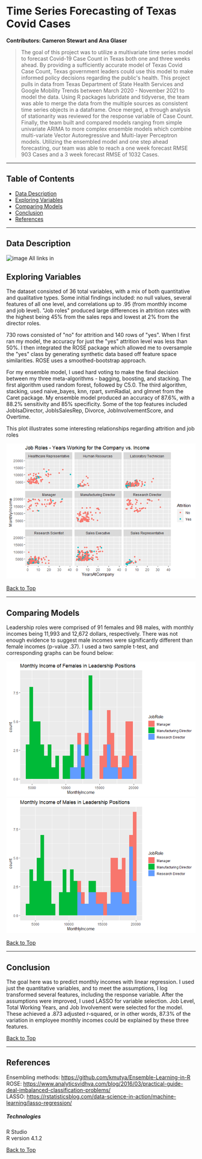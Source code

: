 <a name="BackToTop"></a>

# Time Series Forecasting of Texas Covid Cases

**Contributors: Cameron Stewart and Ana Glaser**

>The goal of this project was to utilize a multivariate time series model to forecast Covid-19 Case Count in Texas both one and three weeks ahead. By providing a sufficiently accurate model of Texas Covid Case Count, Texas government leaders could use this model to make informed policy decisions regarding the public's health. This project pulls in data from Texas Department of State Health Services and Google Mobility Trends between March 2020 - November 2021 to model the data. Using R packages lubridate and tidyverse, the team was able to merge the data from the multiple sources as consistent time series objects in a dataframe. Once merged, a through analysis of stationarity was reviewed for the response variable of Case Count. Finally, the team built and compared models ranging from simple univariate ARIMA to more complex ensemble models which combine multi-variate Vector Autoregressive and Multi-layer Perceptron models. Utilizing the ensembled model and one step ahead forecasting, our team was able to reach a one week forecast RMSE 903 Cases and a 3 week forecast RMSE of 1032 Cases.


---


## Table of Contents
- [Data Description](#Data_Description)
- [Exploring Variables](#Exploring_Variables)
- [Comparing Models](#Comparing_Models)
- [Conclusion](#Conclusion)
- [References](#References)


---


<a name="Data_Description"></a>

## Data Description
<img width="706" alt="image" src="https://user-images.githubusercontent.com/37990637/157994781-70e46845-b80d-4ac9-b466-678e813ab224.png">
All links in 

<a name="Exploring_Variables"></a>

## Exploring Variables
The dataset consisted of 36 total variables, with a mix of both quantitative and qualitative types. Some initial findings included: no null values, several features of all one level, and correlations up to .95 (from monthly income and job level). "Job roles" produced large differences in attrition rates with the highest being 45% from the sales reps and lowest at 2% from the director roles.  

730 rows consisted of "no" for attrition and 140 rows of "yes". When I first ran my model, the accuracy for just the "yes" attrition level was less than 50%. I then integrated the ROSE package which allowed me to oversample the "yes" class by generating synthetic data based off feature space similarities. ROSE uses a smoothed-bootstrap approach.  

For my ensemble model, I used hard voting to make the final decision between my three meta-algorithms - bagging, boosting, and stacking. The first algorithm used random forest, followed by C5.0. The third algorithm, stacking, used naive_bayes, knn, rpart, svmRadial, and glmnet from the Caret package. My ensemble model produced an accuracy of 87.6%, with a 88.2% sensitivity and 85% specificity. Some of the top features included JobIsaDirector, JobIsSalesRep, Divorce, JobInvolvementScore, and Overtime. 

This plot illustrates some interesting relationships regarding attrition and job roles  

![Job Roles and Attrition](https://github.com/MichaelMazel/Ensemble_Classification_of_Employee_Attrition/blob/main/Employee_Attrition_Prediction_files/figure-gfm/unnamed-chunk-55-1.png)


[Back to Top](#BackToTop)


---

<a name="Comparing_Models"></a>

## Comparing Models
Leadership roles were comprised of 91 females and 98 males, with monthly incomes being 11,993 and 12,672 dollars, respectively. There was not enough evidence to suggest male incomes were significantly different than female incomes (p-value .37). I used a two sample t-test, and corresponding graphs can be found below:  

![Female Incomes](https://github.com/MichaelMazel/Ensemble_Classification_of_Employee_Attrition/blob/main/Employee_Attrition_Prediction_files/figure-gfm/unnamed-chunk-53-3.png)  
![Male Incomes](https://github.com/MichaelMazel/Ensemble_Classification_of_Employee_Attrition/blob/main/Employee_Attrition_Prediction_files/figure-gfm/unnamed-chunk-53-4.png)   


[Back to Top](#BackToTop)



---

<a name="Conclusion"></a>

## Conclusion

The goal here was to predict monthly incomes with linear regression. I used just the quantitative variables, and to meet the assumptions, I log transformed several features, including the response variable. After the assumptions were improved, I used LASSO for variable selection.  Job Level, Total Working Years, and Job Involvement were selected for the model. These achieved a .873 adjusted r-squared, or in other words, 87.3% of the variation in employee monthly incomes could be explained by these three features.
    

[Back to Top](#BackToTop)


---


<a name="References"></a>

## References  

Ensembling methods: https://github.com/kmutya/Ensemble-Learning-in-R   
ROSE: https://www.analyticsvidhya.com/blog/2016/03/practical-guide-deal-imbalanced-classification-problems/   
LASSO: https://rstatisticsblog.com/data-science-in-action/machine-learning/lasso-regression/   

##### Technologies
R Studio  
R version 4.1.2

[Back to Top](#BackToTop)
